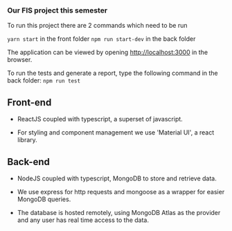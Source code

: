 ### Our FIS project this semester

To run this project there are 2 commands which need to be run

`yarn start` in the front folder
`npm run start-dev` in the back folder

The application can be viewed by opening [http://localhost:3000](http://localhost:3000) in the browser.

To run the tests and generate a report, type the following command in the back folder:
`npm run test`

## Front-end

- ReactJS coupled with typescript, a superset of javascript.

- For styling and component management we use 'Material UI', a react library.


## Back-end

- NodeJS coupled with typescript, MongoDB to store and retrieve data.

- We use express for http requests and mongoose as a wrapper for easier MongoDB queries.

- The database is hosted remotely, using MongoDB Atlas as the provider and any user has real time access to the data. 